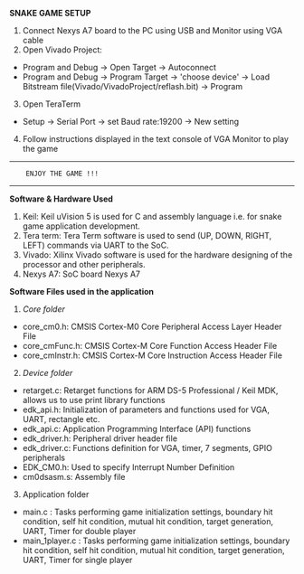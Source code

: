 **SNAKE GAME SETUP**

1. Connect Nexys A7 board to the PC using USB and Monitor using VGA cable
2. Open Vivado Project:
* Program and Debug -> Open Target -> Autoconnect
* Program and Debug -> Program Target -> 'choose device' -> Load Bitstream file(Vivado/VivadoProject/reflash.bit) -> Program
3. Open TeraTerm
*  Setup -> Serial Port -> set Baud rate:19200 -> New setting
4. Follow instructions displayed in the text console of VGA Monitor to play the game

*************************************************************
		ENJOY THE GAME !!!
*************************************************************

**Software & Hardware Used**
1. Keil: Keil uVision 5 is used for C and assembly language i.e. for snake game application
development.
2. Tera term: Tera Term software is used to send (UP, DOWN, RIGHT, LEFT) commands via
UART to the SoC.
3. Vivado: Xilinx Vivado software is used for the hardware designing of the processor and
other peripherals.
4. Nexys A7: SoC board Nexys A7 

**Software Files used in the application**
1. _Core folder_
*  core_cm0.h: CMSIS Cortex-M0 Core Peripheral Access Layer Header File
*  core_cmFunc.h: CMSIS Cortex-M Core Function Access Header File
*  core_cmInstr.h: CMSIS Cortex-M Core Instruction Access Header File

2. _Device folder_
*  retarget.c: Retarget functions for ARM DS-5 Professional / Keil MDK, allows us to use print library functions
*  edk_api.h: Initialization of parameters and functions used for VGA, UART, rectangle etc. 
*  edk_api.c: Application Programming Interface (API) functions
*  edk_driver.h: Peripheral driver header file
*  edk_driver.c: Functions definition for VGA, timer, 7 segments, GPIO peripherals 
*  EDK_CM0.h: Used to specify Interrupt Number Definition
*  cm0dsasm.s: Assembly file

3. Application folder
*  main.c : Tasks performing game initialization settings, boundary hit condition, self hit condition, mutual hit condition, target generation, UART, Timer for double player
*  main_1player.c : Tasks performing game initialization settings, boundary hit condition, self hit condition, mutual hit condition, target generation, UART, Timer for single player
